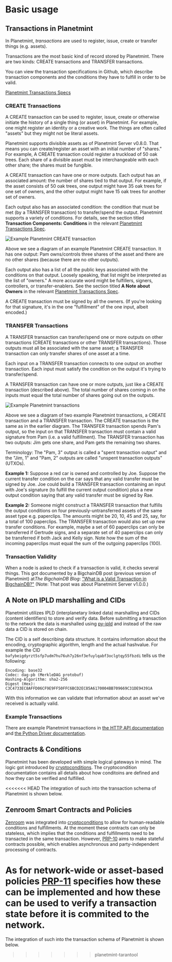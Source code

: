 <!---
Copyright © 2020 Interplanetary Database Association e.V.,
Planetmint and IPDB software contributors.
SPDX-License-Identifier: (Apache-2.0 AND CC-BY-4.0)
Code is Apache-2.0 and docs are CC-BY-4.0
--->

# Basic usage

## Transactions in Planetmint

In Planetmint, _transactions_ are used to register, issue, create or transfer
things (e.g. assets).

Transactions are the most basic kind of record stored by Planetmint. There are
two kinds: CREATE transactions and TRANSFER transactions.

You can view the transaction specifications in Github, which describe transaction components and the conditions they have to fulfill in order to be valid. 

[Planetmint Transactions Specs](https://github.com/bigchaindb/BEPs/tree/master/13/)

### CREATE Transactions

A CREATE transaction can be used to register, issue, create or otherwise
initiate the history of a single thing (or asset) in Planetmint. For example,
one might register an identity or a creative work. The things are often called
"assets" but they might not be literal assets.

Planetmint supports divisible assets as of Planetmint Server v0.8.0.
That means you can create/register an asset with an initial number of "shares."
For example, A CREATE transaction could register a truckload of 50 oak trees.
Each share of a divisible asset must be interchangeable with each other share;
the shares must be fungible.

A CREATE transaction can have one or more outputs.
Each output has an associated amount: the number of shares tied to that output.
For example, if the asset consists of 50 oak trees,
one output might have 35 oak trees for one set of owners,
and the other output might have 15 oak trees for another set of owners.

Each output also has an associated condition: the condition that must be met
(by a TRANSFER transaction) to transfer/spend the output.
Planetmint supports a variety of conditions.
For details, see
the section titled **Transaction Components: Conditions**
in the relevant
[Planetmint Transactions Spec](https://github.com/bigchaindb/BEPs/tree/master/13/).

![Example Planetmint CREATE transaction](./_static/CREATE_example.png)

Above we see a diagram of an example Planetmint CREATE transaction.
It has one output: Pam owns/controls three shares of the asset
and there are no other shares (because there are no other outputs).

Each output also has a list of all the public keys associated
with the conditions on that output.
Loosely speaking, that list might be interpreted as the list of "owners."
A more accurate word might be fulfillers, signers, controllers,
or transfer-enablers.
See the section titled **A Note about Owners**
in the relevant [Planetmint Transactions Spec](https://github.com/bigchaindb/BEPs/tree/master/13/).

A CREATE transaction must be signed by all the owners.
(If you're looking for that signature,
it's in the one "fulfillment" of the one input, albeit encoded.)

### TRANSFER Transactions

A TRANSFER transaction can transfer/spend one or more outputs
on other transactions (CREATE transactions or other TRANSFER transactions).
Those outputs must all be associated with the same asset;
a TRANSFER transaction can only transfer shares of one asset at a time.

Each input on a TRANSFER transaction connects to one output
on another transaction.
Each input must satisfy the condition on the output it's trying
to transfer/spend.

A TRANSFER transaction can have one or more outputs,
just like a CREATE transaction (described above).
The total number of shares coming in on the inputs must equal
the total number of shares going out on the outputs.

![Example Planetmint transactions](./_static/CREATE_and_TRANSFER_example.png)

Above we see a diagram of two example Planetmint transactions,
a CREATE transaction and a TRANSFER transaction.
The CREATE transaction is the same as in the earlier diagram.
The TRANSFER transaction spends Pam's output,
so the input on that TRANSFER transaction must contain a valid signature
from Pam (i.e. a valid fulfillment).
The TRANSFER transaction has two outputs:
Jim gets one share, and Pam gets the remaining two shares.

Terminology: The "Pam, 3" output is called a "spent transaction output"
and the "Jim, 1" and "Pam, 2" outputs are called "unspent transaction outputs"
(UTXOs).

**Example 1:** Suppose a red car is owned and controlled by Joe.
Suppose the current transfer condition on the car says
that any valid transfer must be signed by Joe.
Joe could build a TRANSFER transaction containing
an input with Joe's signature (to fulfill the current output condition)
plus a new output condition saying that any valid transfer
must be signed by Rae.

**Example 2:** Someone might construct a TRANSFER transaction
that fulfills the output conditions on four
previously-untransferred assets of the same asset type
e.g. paperclips. The amounts might be 20, 10, 45 and 25, say,
for a total of 100 paperclips.
The TRANSFER transaction would also set up new transfer conditions.
For example, maybe a set of 60 paperclips can only be transferred
if Gertrude signs, and a separate set of 40 paperclips can only be
transferred if both Jack and Kelly sign.
Note how the sum of the incoming paperclips must equal the sum
of the outgoing paperclips (100).

### Transaction Validity

When a node is asked to check if a transaction is valid, it checks several
things. This got documented by a BigchainDB post (previous version of Planetmint) at*The BigchainDB Blog*:
["What is a Valid Transaction in BigchainDB?"](https://blog.bigchaindb.com/what-is-a-valid-transaction-in-planetmint-9a1a075a9598)
(Note: That post was about Planetmint Server v1.0.0.)

## A Note on IPLD marshalling and CIDs

Planetmint utilizes IPLD (interplanetary linked data) marshalling and CIDs (content identifiers) to store and verify data.
Before submitting a transaction to the network the data is marshalled using [py-ipld](https://github.com/planetmint/py-ipld) and instead of the raw data a CID is stored on chain.

The CID is a self describing data structure. It contains information about the encoding, cryptographic algorithm, length and the actual hashvalue. For example the CID `bafybeigdyrzt5sfp7udm7hu76uh7y26nf3efuylqabf3oclgtqy55fbzdi` tells us the following:

```
Encoding: base32
Codec: dag-pb (MerkleDAG protobuf)
Hashing-Algorithm: sha2-256
Digest (Hex): C3C4733EC8AFFD06CF9E9FF50FFC6BCD2EC85A6170004BB709669C31DE94391A
```

With this information we can validate that information about an asset we've received is actually valid.


### Example Transactions

There are example Planetmint transactions in
[the HTTP API documentation](./connecting/http-client-server-api)
and
[the Python Driver documentation](./connecting/drivers).

## Contracts & Conditions

Planetmint has been developed with simple logical gateways in mind. The logic got introduced by [cryptoconditions](https://https://docs.planetmint.io/projects/cryptoconditions). The cryptocondition documentation contains all details about how conditoins are defined and how they can be verified and fulfilled. 

<<<<<<< HEAD
The integration of such into the transaction schema of Planetmint is shown below.

## Zenroom Smart Contracts and Policies

[Zenroom](https://zenroom.org/) was integrated into [cryptoconditions](https://https://docs.planetmint.io/projects/cryptoconditions) to allow for human-readable conditions and fulfillments.
At the moment these contracts can only be stateless, which implies that the conditions and fulfillments need to be transacted in the same transaction. However, [PRP-10](https://github.com/planetmint/PRPs/tree/main/10) aims to make stateful contracts possible, which enables asynchronous and party-independent processing of contracts.

As for network-wide or asset-based policies [PRP-11](https://github.com/planetmint/PRPs/tree/main/11) specifies how these can be implemented and how these can be used to verify a transaction state before it is commited to the network.
=======
The integration of such into the transaction schema of Planetmint is shown below.
>>>>>>> planetmint-tarantool
